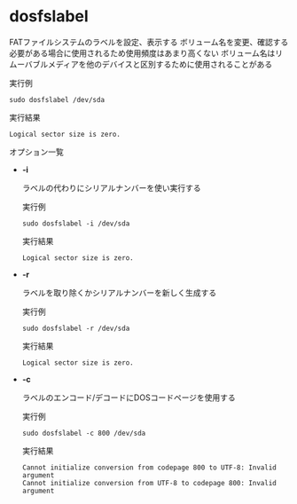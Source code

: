 [](ファイル名はコマンド名.md)
# dosfslabel

FATファイルシステムのラベルを設定、表示する
ボリューム名を変更、確認する必要がある場合に使用されるため使用頻度はあまり高くない
ボリューム名はリムーバブルメディアを他のデバイスと区別するために使用されることがある

  実行例 [](変更しない)
  
  ```
  sudo dosfslabel /dev/sda
  ```


  実行結果　[](変更しない)


  ```
  Logical sector size is zero.
  ```


オプション一覧


- **-i**
  
  ラベルの代わりにシリアルナンバーを使い実行する

  実行例 [](変更しない)
  
  ```
  sudo dosfslabel -i /dev/sda
  ```


  実行結果　[](変更しない)


  ```
  Logical sector size is zero.
  ```
- **-r** 
    
  ラベルを取り除くかシリアルナンバーを新しく生成する
  
  実行例　[](変更しない)
  
  ```
  sudo dosfslabel -r /dev/sda
  ```


  実行結果　[](変更しない)


  ```
  Logical sector size is zero.
  ```
- **-c** 
    
  ラベルのエンコード/デコードにDOSコードページを使用する
  
  実行例　[](変更しない)
  
  ```
  sudo dosfslabel -c 800 /dev/sda
  ```


  実行結果　[](変更しない)


  ```
  Cannot initialize conversion from codepage 800 to UTF-8: Invalid argument
  Cannot initialize conversion from UTF-8 to codepage 800: Invalid argument
  ```